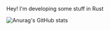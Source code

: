 Hey! I'm developing some stuff in Rust



![Anurag's GitHub stats](https://github-readme-stats.vercel.app/api?username=sharkvdwho&show_icons=true&theme=dark)
